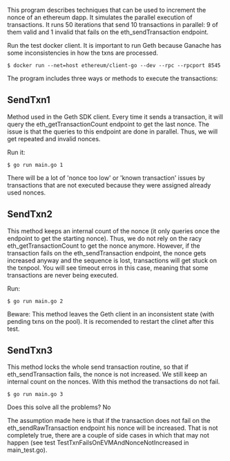 
This program describes techniques that can be used to increment the nonce of an ethereum dapp. It simulates the parallel execution of transactions. It runs 50 iterations that send 10 transactions in parallel: 9 of them valid and 1 invalid that fails on the eth_sendTransaction endpoint.

Run the test docker client. It is important to run Geth because Ganache has some inconsistencies in how the txns are processed.

```
$ docker run --net=host ethereum/client-go --dev --rpc --rpcport 8545
```

The program includes three ways or methods to execute the transactions:

## SendTxn1

Method used in the Geth SDK client. Every time it sends a transaction, it will query the eth_getTransactionCount endpoint to get the last nonce. The issue is that the queries to this endpoint are done in parallel. Thus, we will get repeated and invalid nonces.

Run it:

```
$ go run main.go 1
```

There will be a lot of 'nonce too low' or 'known transaction' issues by transactions that are not executed because they were assigned already used nonces.

## SendTxn2

This method keeps an internal count of the nonce (it only queries once the endpoint to get the starting nonce). Thus, we do not rely on the racy eth_getTransactionCount to get the nonce anymore. However, if the transaction fails on the eth_sendTransaction endpoint, the nonce gets increased anyway and the sequence is lost, transactions will get stuck on the txnpool. You will see timeout erros in this case, meaning that some transactions are never being executed.

Run:

```
$ go run main.go 2
```

Beware: This method leaves the Geth client in an inconsistent state (with pending txns on the pool). It is recomended to restart the clinet after this test.

## SendTxn3

This method locks the whole send transaction routine, so that if eth_sendTransaction fails, the nonce is not increased. We still keep an internal count on the nonces. With this method the transactions do not fail.

```
$ go run main.go 3
```

Does this solve all the problems? No

The assumption made here is that if the transaction does not fail on the eth_sendRawTransaction endpoint his nonce will be increased. That is not completely true, there are a couple of side cases in which that may not happen (see test TestTxnFailsOnEVMAndNonceNotIncreased in main_test.go).
